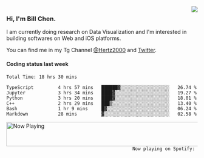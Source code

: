 <img  align="right" src="https://github-readme-stats.vercel.app/api?username=BillChen2k&show_icons=false&count_private=true&hide_title=true">

### Hi, I'm Bill Chen.

I am currently doing research on Data Visualization and I'm interested in building softwares on Web and iOS platforms.

You can find me in my Tg Channel [@Hertz2000](https://t.me/Hertz2000) and [Twitter](https://twitter.com/billchen2k).

#### Coding status last week

<!--START_SECTION:waka-->

```text
Total Time: 18 hrs 30 mins

TypeScript         4 hrs 57 mins   ██████▓░░░░░░░░░░░░░░░░░░   26.74 %
Jupyter            3 hrs 34 mins   ████▓░░░░░░░░░░░░░░░░░░░░   19.27 %
Python             3 hrs 20 mins   ████▓░░░░░░░░░░░░░░░░░░░░   18.01 %
C++                2 hrs 29 mins   ███▒░░░░░░░░░░░░░░░░░░░░░   13.40 %
Bash               1 hr 9 mins     █▓░░░░░░░░░░░░░░░░░░░░░░░   06.24 %
Markdown           28 mins         ▓░░░░░░░░░░░░░░░░░░░░░░░░   02.58 %
```

<!--END_SECTION:waka-->


<div>
<a href="https://spotify-now-playing.billchen2k.vercel.app/now-playing?open">
   <img align="right" src="https://spotify-now-playing.billchen2k.vercel.app/now-playing" width="540" height="64" alt="Now Playing">
</a>
</div>

<div>
<p align="right"><code>Now playing on Spotify: </code></p>
</div>

<!--
**BillChen2K/BillChen2K** is a ✨ _special_ ✨ repository because its `README.md` (this file) appears on your GitHub profile.

Here are some ideas to get you started:

- 🔭 I’m currently working on ...
- 🌱 I’m currently learning ...
- 👯 I’m looking to collaborate on ...
- 🤔 I’m looking for help with ...
- 💬 Ask me about ...
- 📫 How to reach me: ...
- 😄 Pronouns: ...
- ⚡ Fun fact: ...
-->
